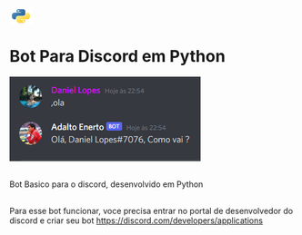 <img align="center" alt="Daniel-Python" height="30" width="40" src="https://raw.githubusercontent.com/devicons/devicon/master/icons/python/python-original.svg">


# Bot Para Discord em Python
<img src="assets/botfuncionando.PNG" alt="Funcionando"/>

##
Bot Basico para o discord, desenvolvido em Python

##
Para esse bot funcionar, voce precisa entrar no portal de desenvolvedor do discord e criar seu bot 
https://discord.com/developers/applications
